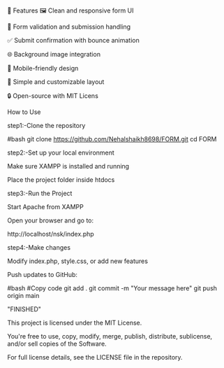 
🚀 Features
🖼️ Clean and responsive form UI

🎯 Form validation and submission handling

✅ Submit confirmation with bounce animation

🌐 Background image integration

📱 Mobile-friendly design

🧠 Simple and customizable layout

🔒 Open-source with MIT Licens




 How to Use

 step1:-Clone the repository



#bash
git clone https://github.com/Nehalshaikh8698/FORM.git
cd FORM

step2:-Set up your local environment


Make sure XAMPP is installed and running

Place the project folder inside htdocs

step3:-Run the Project

Start Apache from XAMPP

Open your browser and go to:

http://localhost/nsk/index.php

step4:-Make changes

Modify index.php, style.css, or add new features

Push updates to GitHub:

#bash
#Copy code
git add .
git commit -m "Your message here"
git push origin main

"FINISHED"


This project is licensed under the MIT License.

You're free to use, copy, modify, merge, publish, distribute, sublicense, and/or sell copies of the Software.

For full license details, see the LICENSE file in the repository.